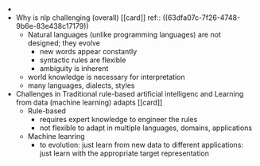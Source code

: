 -
- Why is nlp challenging (overall) [[card]] 
  ref:: ((63dfa07c-7f26-4748-9b6e-83e438c17179))
	- Natural languages (unlike programming languages) are not designed; they evolve
		- new words appear constantly
		- syntactic rules are flexible
		- ambiguity is inherent
	- world knowledge is necessary for interpretation
	- many languages, dialects, styles
- Challenges in Traditional rule-based artificial intelligenc and Learning from data (machine learning) adapts [[card]]
	- Rule-based
		- requires expert knowledge to engineer the rules
		- not flexible to adapt in multiple languages, domains, applications
	- Machine leanring
		- to evolution: just learn from new data to different applications: just learn with the appropriate target representation